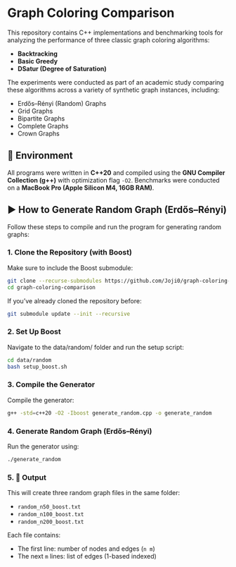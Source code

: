 # Graph Coloring Comparison

This repository contains C++ implementations and benchmarking tools for analyzing the performance of three classic graph coloring algorithms:

- **Backtracking**
- **Basic Greedy**
- **DSatur (Degree of Saturation)**

The experiments were conducted as part of an academic study comparing these algorithms across a variety of synthetic graph instances, including:

- Erdős–Rényi (Random) Graphs
- Grid Graphs
- Bipartite Graphs
- Complete Graphs
- Crown Graphs

## 🔧 Environment

All programs were written in **C++20** and compiled using the **GNU Compiler Collection (g++)** with optimization flag `-O2`. Benchmarks were conducted on a **MacBook Pro (Apple Silicon M4, 16GB RAM)**.

## ▶️ How to Generate Random Graph (Erdős–Rényi)

Follow these steps to compile and run the program for generating random graphs:

### 1. Clone the Repository (with Boost)

Make sure to include the Boost submodule:

```bash
git clone --recurse-submodules https://github.com/Joji0/graph-coloring-comparison.git
cd graph-coloring-comparison
```

If you’ve already cloned the repository before:

```bash
git submodule update --init --recursive
```

### 2. Set Up Boost

Navigate to the data/random/ folder and run the setup script:

```bash
cd data/random
bash setup_boost.sh
```

### 3. Compile the Generator

Compile the generator:

```bash
g++ -std=c++20 -O2 -Iboost generate_random.cpp -o generate_random
```

### 4. Generate Random Graph (Erdős–Rényi)

Run the generator using:

```bash
./generate_random
```

### 5. 📁 Output

This will create three random graph files in the same folder:

- `random_n50_boost.txt`
- `random_n100_boost.txt`
- `random_n200_boost.txt`

Each file contains:

- The first line: number of nodes and edges (`n m`)
- The next `m` lines: list of edges (1-based indexed)
